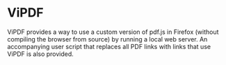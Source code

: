 # ViPDF
ViPDF provides a way to use a custom version of pdf.js in Firefox (without
compiling the browser from source) by running a local web server.
An accompanying user script that replaces all PDF links with links
that use ViPDF is also provided.
